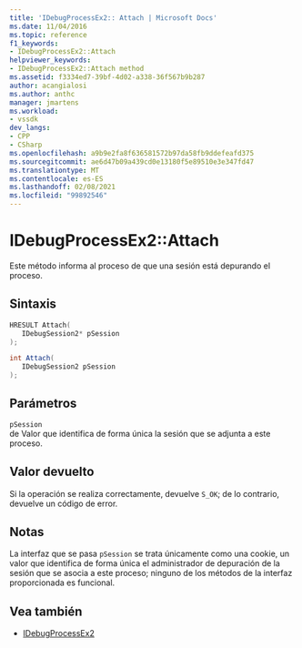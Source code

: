 ```yaml
---
title: 'IDebugProcessEx2:: Attach | Microsoft Docs'
ms.date: 11/04/2016
ms.topic: reference
f1_keywords:
- IDebugProcessEx2::Attach
helpviewer_keywords:
- IDebugProcessEx2::Attach method
ms.assetid: f3334ed7-39bf-4d02-a338-36f567b9b287
author: acangialosi
ms.author: anthc
manager: jmartens
ms.workload:
- vssdk
dev_langs:
- CPP
- CSharp
ms.openlocfilehash: a9b9e2fa8f636581572b97da58fb9ddefeafd375
ms.sourcegitcommit: ae6d47b09a439cd0e13180f5e89510e3e347fd47
ms.translationtype: MT
ms.contentlocale: es-ES
ms.lasthandoff: 02/08/2021
ms.locfileid: "99892546"
---
```

# <a name="idebugprocessex2attach"></a>IDebugProcessEx2::Attach
Este método informa al proceso de que una sesión está depurando el proceso.

## <a name="syntax"></a>Sintaxis

```cpp
HRESULT Attach( 
   IDebugSession2* pSession
);
```

```csharp
int Attach(
   IDebugSession2 pSession
);
```

## <a name="parameters"></a>Parámetros
`pSession`\
de Valor que identifica de forma única la sesión que se adjunta a este proceso.

## <a name="return-value"></a>Valor devuelto
 Si la operación se realiza correctamente, devuelve `S_OK`; de lo contrario, devuelve un código de error.

## <a name="remarks"></a>Notas
 La interfaz que se pasa `pSession` se trata únicamente como una cookie, un valor que identifica de forma única el administrador de depuración de la sesión que se asocia a este proceso; ninguno de los métodos de la interfaz proporcionada es funcional.

## <a name="see-also"></a>Vea también
- [IDebugProcessEx2](../../../extensibility/debugger/reference/idebugprocessex2.md)
